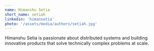 ```yaml
---
name: Himanshu Setia
short_name: setiah
linkedin: 'himansetia'
photo: '/assets/media/authors/setiah.jpg'
---
```

Himanshu Setia is passionate about distributed systems and building innovative products that solve technically complex problems at scale. 

